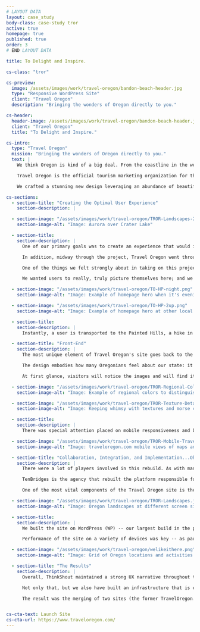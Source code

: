 ```yaml
---
# LAYOUT DATA
layout: case_study
body-class: case-study tror
active: true
homepage: true
published: true
order: 3
# END LAYOUT DATA

title: To Delight and Inspire.

cs-class: "tror"

cs-preview:
  image: /assets/images/work/travel-oregon/bandon-beach-header.jpg
  type: "Responsive WordPress Site"
  client: "Travel Oregon"
  description: "Bringing the wonders of Oregon directly to you."

cs-header:
  header-image: /assets/images/work/travel-oregon/bandon-beach-header.jpg
  client: "Travel Oregon"
  title: "To Delight and Inspire."

cs-intro:
  type: "Travel Oregon"
  mission: "Bringing the wonders of Oregon directly to you."
  text: |
    We think Oregon is kind of a big deal. From the coastline in the west to the deserts in the east, there's a lot to see and do here. But how on earth does one convey the majesty of this state through a website that not only informs, but tempts them to visit and see it with their own eyes? That was the goal of the Travel Oregon website redesign: To delight and inspire people to come to Oregon and realize that yes, they like it here too.

    Travel Oregon is the official tourism marketing organization for the State of Oregon. They work to enhance visitors' experiences by providing information, resources, and trip planning tools for just about any activity available in our state. Most importantly, they inspire the public to visit, and consistently convey the exceptional quality of Oregon.

    We crafted a stunning new design leveraging an abundance of beautiful imagery with an information architecture that drives users to the content they need to plan their visit. But it's not all good looks. The site, built on WordPress, integrates numerous backend systems including a content repository shared by all Destination Management Organizations in the state. The new site is blazing fast, with performance wins all around, thanks, in no small part, to our partners at Pantheon.

cs-sections:
  - section-title: "Creating the Optimal User Experience"
    section-description: |

  - section-image: "/assets/images/work/travel-oregon/TROR-Landscapes-2.jpg"
    section-image-alt: "Image: Aurora over Crater Lake"

  - section-title:
    section-description: |
      One of our primary goals was to create an experience that would invite users to discover more activities and resources throughout the site. We did this by leveraging their editorial content (1,947 trip ideas) to contextualize the 10,716 (at launch) listings that are maintained in Oregon Tourism Information System (OTIS), their tourism database, and inspire travel to Oregon. However, figuring out how to utilize this vast amount of content proved to be a bit of a challenge -- but not impossible!

      In addition, midway through the project, Travel Oregon went through a rebrand which proved to be a huge lift for all involved. The previous site was filled with whimsy, illustrations, and generally had a warm, earthy feel. The new brand pushed the site into a modern aesthetic. Some key design choices were made to retain the playful vibe expected from Travel Oregon's fan base, however their future presence needed to feel clean, bright, and inspired.

      One of the things we felt strongly about in taking on this project was the concept of giving users a sense of "place." It's that feeling you get when you see an image of a location so breath-taking that you want to go see it for yourself. And Oregon has no shortage of impressive vistas.

      We wanted users to really, truly picture themselves here; and we achieved this through a feature we implemented on the homepage hero. Visit TravelOregon.com at various times of day from other time zones, and you'll be served up a scenic image from somewhere in Oregon at the local time here, in Oregon.

  - section-image: "/assets/images/work/travel-oregon/TO-HP-night.png"
    section-image-alt: "Image: Example of homepage hero when it's evening in the Pacific time zone."

  - section-image: "/assets/images/work/travel-oregon/TO-HP-2up.png"
    section-image-alt: "Image: Example of homepage hero at other local times during the day (afternoon and evening)."

  - section-title:
    section-description: |
      Instantly, a user is transported to the Painted Hills, a hike in the forest, or a waterfall out of a fairy tale.

  - section-title: "Front-End"
    section-description: |
      The most unique element of Travel Oregon's site goes back to the rebrand. We had to skin the theme and apply the new brand halfway through the project lifecycle. This was achieved in record time (a few weeks), and it was due to the care and consistency with which the initial theme was developed.

      The design embodies how many Oregonians feel about our state: it's picturesque, has many wide-open and grand natural spaces to explore, and a warm and friendly culture that is often synonymous with a small-town feel. It was important for the front-end team to translate these designs into reality with this in mind.

      At first glance, visitors will notice the images and will find it very easy to dive deeper into the site down to micro-levels of content that speak to their interests. After sticking around the site a bit longer, visitors may even notice the details of whimsy: 7 different colors for 7 different regions, the aforementioned hero image and time on the home page changing throughout the day, the Oregon skyline textures scattered across the site. Even the dashed horizontal rule has its own story, spelling out Oregon in morse code.

  - section-image: "/assets/images/work/travel-oregon/TROR-Regional-Colors.jpg"
    section-image-alt: "Image: Example of regional colors to distinguish site content"

  - section-image: "/assets/images/work/travel-oregon/TROR-Texture-Details.jpg"
    section-image-alt: "Image: Keeping whimsy with textures and morse code across the site"

  - section-title:
    section-description: |
      There was special attention placed on mobile responsiveness and browser compatibility. Considering many visitors would potentially be exploring this site while on their Oregon vacation, we needed to ensure that accessibility wasn't hindered in any way. All content, maps, and resources needed to be seamlessly served up in the mobile experience.

  - section-image: "/assets/images/work/travel-oregon/TROR-Mobile-Travellers.jpg"
    section-image-alt: "Image: traveloregon.com mobile views of maps and articles"

  - section-title: "Collaboration, Integration, and Implementation...Oh my!"
    section-description: |
      There were a lot of players involved in this rebuild. As with many of our projects, we needed to partner with several third party vendors to make sure all the pieced synced and that there would be no gaps in the process for Travel Oregon. [Wieden+Kennedy](http://www.wk.com/) was responsible for the re-brand that was released midway through the project, and we worked closely with their team to apply their shiny, modern brand into our design concepts.

      TenBridges is the agency that rebuilt the platform responsible for supporting the robust listing content (OTIS). The scaffolding for that content occurred in parallel with our rebuild in WordPress. Needless to say, it was high-risk for us to simultaneously define data structures in supporting systems; and had to be in sync every step of the way to ensure content appeared as intended to administrators and end-users alike.

      One of the most vital components of the Travel Oregon site is the request form for Travel Guides. Increasing distribution of these guides is one of the leading KPI's (Key Performance Indicators) for this project; and the seamless integration of those request forms was top of mind. So we worked with Co-Operations to be sure we understood how information needed to be captured and sent to them for fulfillment of said travel guides. Of course, Travel Oregon also has their sights set on expanding their digital audience. For that we worked with Tourism Engine, who manages their email list and travel newsletter. Needless to say, there were integrations galore, and assuring all invested parties that we would connect the dots in this complex ecosystem was no small feat!

  - section-image: "/assets/images/work/travel-oregon/TROR-Landscapes.jpg"
    section-image-alt: "Image: Oregon landscapes at different screen sizes"

  - section-title:
    section-description: |
      We built the site on WordPress (WP) -- our largest build in the platform to-date. Travel Oregon's database (OTIS) has its own hierarchical structure, but we built an approach in WP to allow all the robust content to import and scaffold into a distinct hierarchy on the WP side that is maintained in a constant integration. It proved to be a *very* complex yet necessary integration. But we did develop a custom WP plugin to support the integration with the OTIS API. Did we mention we also had to merge content from Ride Oregon Ride into this new site? Because we totally did.

      Performance of the site on a variety of devices was key -- as part of the redesign, we focused on the performance of the platform, the code, and of course, the content, At the platform level, Travel Oregon selected Pantheon for their reliability, highly tuned hosting environment and the inclusion of their Fastly-backed Global CDN. Throughout development, inefficient code was refactored and additional services such as ElasticSearch were implemented to increase performance. As content is created, images are optimized (without taking away from their quality) to quickly deliver all of those juicy, rich landscapes to you.

  - section-image: "/assets/images/work/travel-oregon/welikeithere.png"
    section-image-alt: "Image: Grid of Oregon locations and activities across the state"

  - section-title: "The Results"
    section-description: |  
      Overall, ThinkShout maintained a strong UX narrative throughout the project lifecycle -- this project was really more about how Travel Oregon could serve their audiences and tell an attractive, content-rich story of Oregon and all that it has to offer.

      Not only that, but we also have built an infrastructure that is easy for administrators to maintain and manage -- saving time and costs for staff. Additionally, the improvement in site speed and performance gives the team at Travel Oregon the sense of security and peace of mind that comes with having one less thing to worry about.

      The result was the merging of two sites (the former TravelOregon.com and Ride Oregon Ride) that now make this the go-to site for all things indoor and outdoor in Oregon. It welcomes hours of exploration and information for those considering a visit as well as resident Oregonians themselves.


cs-cta-text: Launch Site
cs-cta-url: https://www.traveloregon.com/
---
```

